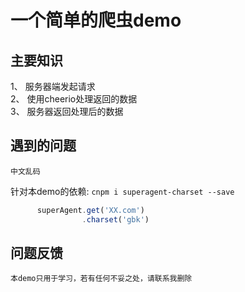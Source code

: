 
# 一个简单的爬虫demo

## 主要知识
 
 1、 服务器端发起请求   
 2、 使用cheerio处理返回的数据    
 3、 服务器返回处理后的数据
 
 ## 遇到的问题
   `中文乱码`
   
  针对本demo的依赖:
  `
      cnpm i superagent-charset --save
  `
 ```js
       superAgent.get('XX.com')
                 .charset('gbk')
 ```
 
 ## 问题反馈
 
 `
  本demo只用于学习，若有任何不妥之处，请联系我删除
`
 
   
  
  
